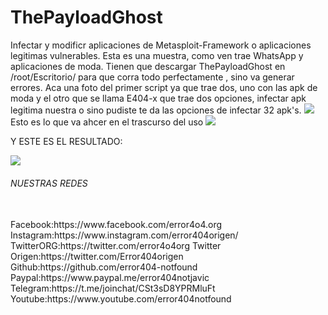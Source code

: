 # ThePayloadGhost
Infectar y modificr aplicaciones de Metasploit-Framework o aplicaciones legitimas vulnerables.
Esta es una muestra, como ven trae WhatsApp y aplicaciones de moda.
Tienen que descargar ThePayloadGhost en /root/Escritorio/ para que corra todo perfectamente , sino va generar errores.
Aca una foto del primer script ya que trae dos, uno con las apk de moda y el otro que se llama E404-x que trae dos opciones, infectar apk legitima nuestra o sino pudiste te da las opciones de infectar 32 apk's.
<img src="https://github.com/error404-notfound/ThePayloadGhost/blob/master/ThePayloadGhost/fotos/Screenshot_20190518_184116.png">
Esto es lo que va ahcer en el trascurso del uso
<img src="https://github.com/error404-notfound/ThePayloadGhost/blob/master/ThePayloadGhost/fotos/muestra.png">


Y ESTE ES EL RESULTADO:


<img src="https://github.com/error404-notfound/ThePayloadGhost/blob/master/ThePayloadGhost/fotos/Apk.png">


<h6>NUESTRAS REDES</h6>
<br>
Facebook:https://www.facebook.com/error4o4.org
Instagram:https://www.instagram.com/error404origen/
TwitterORG:https://twitter.com/error4o4org
Twitter Origen:https://twitter.com/Error404origen
Github:https://github.com/error404-notfound
Paypal:https://www.paypal.me/error404notjavic
Telegram:https://t.me/joinchat/CSt3sD8YPRMluFt
Youtube:https://www.youtube.com/error404notfound
